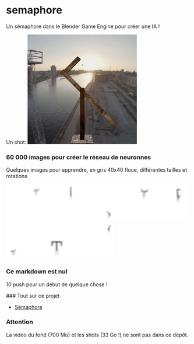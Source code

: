 # semaphore

Un sémaphore dans le Blender Game Engine pour créer une IA !

Un shot:
<img src="/doc/shot_15_y.png" width="300" height="300">

### 60 000 images pour créer le réseau de neuronnes

Quelques images pour apprendre, en gris 40x40 floue, différentes tailles et rotations

<img src="/doc/some_shot_NB/shot_24000_i.png" width="100" height="100"/><img src="/doc/some_shot_NB/shot_24001_ .png" width="100" height="100"/><img src="/doc/some_shot_NB/shot_24002_f.png" width="100" height="100"/><img src="/doc/some_shot_NB/shot_24003_a.png" width="100" height="100"/><img src="/doc/some_shot_NB/shot_24004_c.png" width="100" height="100"/><img src="/doc/some_shot_NB/shot_24005_i.png" width="100" height="100"/><img src="/doc/some_shot_NB/shot_24006_e.png" width="100" height="100"/><img src="/doc/some_shot_NB/shot_24007_m.png" width="100" height="100"/>


### Ce markdown est nul
10 push pour un début de quelque chose !

### Tout sur ce projet
* [Sémaphore](https://ressources.labomedia.org/jeu_du_semaphore_dans_le_blender_game_engine)

### Attention
La video du fond (700 Mo) et les shots (33 Go !) ne sont pas dans ce dépôt.
